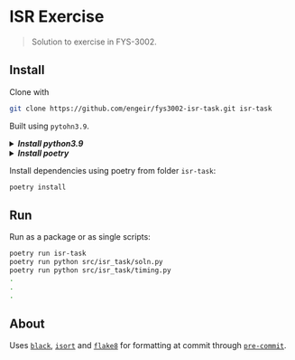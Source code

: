 # ISR Exercise

> Solution to exercise in FYS-3002.

## Install

Clone with

```sh
git clone https://github.com/engeir/fys3002-isr-task.git isr-task
```

Built using `pytohn3.9`.


<details><summary><i><b>Install python3.9</b></i></summary><br><ul>

This assumes that [pyenv](https://github.com/pyenv/pyenv-installer) is installed.

```sh
pyenv install 3.9.2
```

</ul></details>

<details><summary><i><b>Install poetry</b></i></summary><br><ul>

```sh
curl -sSL https://raw.githubusercontent.com/python-poetry/poetry/master/get-poetry.py | python
```

</ul></details>

Install dependencies using poetry from folder `isr-task`:

```sh
poetry install
```

## Run

Run as a package or as single scripts:

```sh
poetry run isr-task
poetry run python src/isr_task/soln.py
poetry run python src/isr_task/timing.py
.
.
.
```

## About

Uses [`black`](https://black.readthedocs.io/en/stable/),
[`isort`](https://pycqa.github.io/isort/) and [`flake8`](https://flake8.pycqa.org/en/latest/) for formatting at commit
through [`pre-commit`](https://pre-commit.com/).

